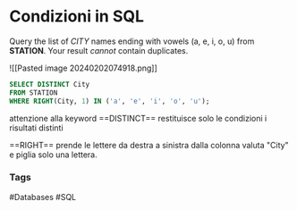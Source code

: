 # Condizioni in SQL 

Query the list of _CITY_ names ending with vowels (a, e, i, o, u) from **STATION**. Your result _cannot_ contain duplicates.

![[Pasted image 20240202074918.png]]

```SQL 
SELECT DISTINCT City 
FROM STATION 
WHERE RIGHT(City, 1) IN ('a', 'e', 'i', 'o', 'u');
```

attenzione alla keyword ==DISTINCT== restituisce solo le condizioni i risultati distinti 

==RIGHT== prende le lettere da destra  a sinistra dalla colonna valuta "City" e piglia solo una lettera. 


### Tags 
#Databases 
#SQL 